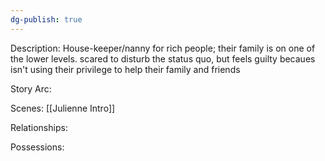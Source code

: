 ```yaml
---
dg-publish: true
---
```

Description:
House-keeper/nanny for rich people; their family is on one of the lower levels. scared to disturb the status quo, but feels guilty becaues isn't using their privilege to help their family and friends

Story Arc:

Scenes:
[[Julienne Intro]]

Relationships:

Possessions:
